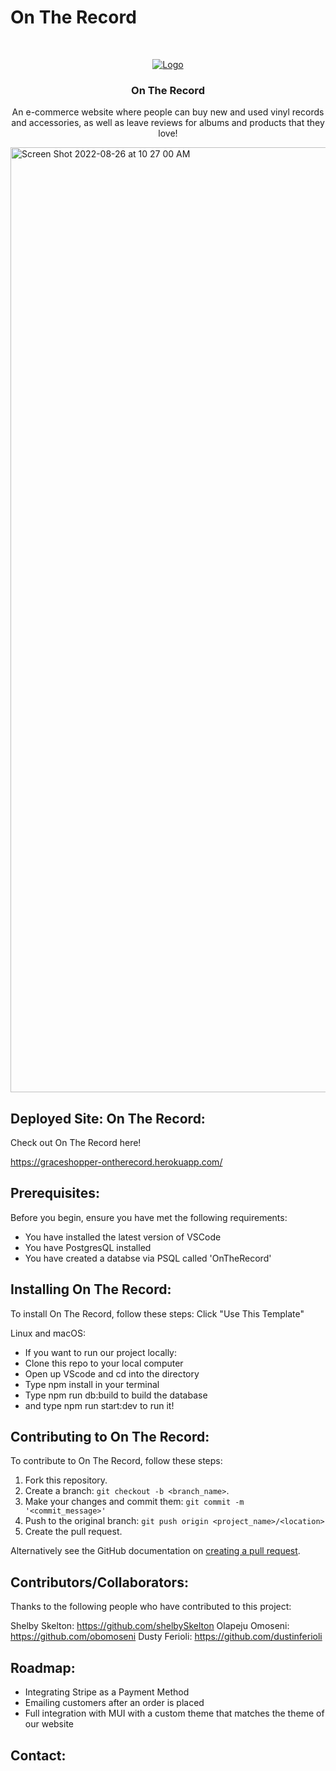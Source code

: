 # On The Record


<!-- PROJECT LOGO -->
<br />
<p align="center">
  <a href="https://graceshopper-ontherecord.herokuapp.com/">
    <img src="https://i.imgur.com/cZV1cx1.png" alt="Logo">
  </a>


  <h3 align="center">On The Record</h3>

  <p align="center">
    An e-commerce website where people can buy new and used vinyl records and accessories, as well as leave reviews for albums and products that they love!
    <br />


<!-- PROJECT DEMO GIF, AND IMAGES SHOULD BE PUT HERE -->
<p align=‘center’/><img width="1512" alt="Screen Shot 2022-08-26 at 10 27 00 AM" src="https://user-images.githubusercontent.com/12868179/186926692-094e3d9a-e46e-4090-ac66-51e49baf4cd2.png">


## Deployed Site: On The Record:

Check out On The Record here! 
<!--- You can link to the deployed site, or a link to the demo recording, or etc. here --->
https://graceshopper-ontherecord.herokuapp.com/

## Prerequisites:

Before you begin, ensure you have met the following requirements:
<!--- These are just example requirements. Add, duplicate or remove as required --->
* You have installed the latest version of VSCode
* You have PostgresQL installed
* You have created a databse via PSQL called 'OnTheRecord'

## Installing On The Record:

To install On The Record, follow these steps: Click "Use This Template"

Linux and macOS:
* If you want to run our project locally:
* Clone this repo to your local computer
* Open up VScode and cd into the directory
* Type npm install in your terminal
* Type npm run db:build to build the database
* and type npm run start:dev to run it!

## Contributing to On The Record:
<!--- If your README is long or you have some specific process or steps you want contributors to follow, consider creating a separate CONTRIBUTING.md file--->
To contribute to On The Record, follow these steps:

1. Fork this repository.
2. Create a branch: `git checkout -b <branch_name>`.
3. Make your changes and commit them: `git commit -m '<commit_message>'`
4. Push to the original branch: `git push origin <project_name>/<location>`
5. Create the pull request.

Alternatively see the GitHub documentation on [creating a pull request](https://help.github.com/en/github/collaborating-with-issues-and-pull-requests/creating-a-pull-request).

## Contributors/Collaborators:

Thanks to the following people who have contributed to this project:

Shelby Skelton: https://github.com/shelbySkelton
Olapeju Omoseni: https://github.com/obomoseni
Dusty Ferioli: https://github.com/dustinferioli


## Roadmap:

* Integrating Stripe as a Payment Method
* Emailing customers after an order is placed
* Full integration with MUI with a custom theme that matches the theme of our website
<!--- This is also a place to share any edge cases you're working on, any current limitations of the project currently and future rollouts  --->

## Contact:
<!--- You can add in your linkedin, medium, stack overflow, dev.to account, etc. here --->


